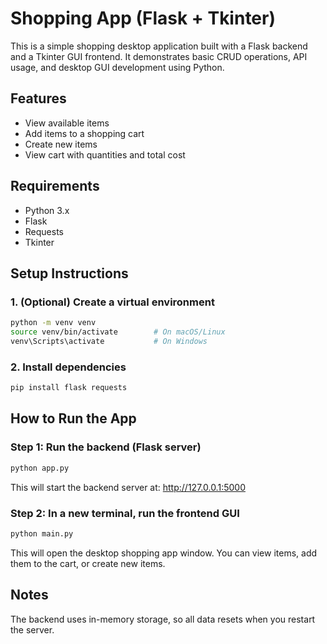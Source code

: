 # Shopping App (Flask + Tkinter)

This is a simple shopping desktop application built with a Flask backend and a Tkinter GUI frontend. It demonstrates basic CRUD operations, API usage, and desktop GUI development using Python.

## Features

- View available items  
- Add items to a shopping cart  
- Create new items  
- View cart with quantities and total cost  

## Requirements

- Python 3.x  
- Flask  
- Requests  
- Tkinter

## Setup Instructions

### 1. (Optional) Create a virtual environment

```bash
python -m venv venv
source venv/bin/activate        # On macOS/Linux
venv\Scripts\activate           # On Windows
```

### 2. Install dependencies
```bash
pip install flask requests
```

## How to Run the App
### Step 1: Run the backend (Flask server)

```bash
python app.py
```

This will start the backend server at: http://127.0.0.1:5000

### Step 2: In a new terminal, run the frontend GUI
```bash
python main.py
```

This will open the desktop shopping app window.
You can view items, add them to the cart, or create new items.

## Notes
The backend uses in-memory storage, so all data resets when you restart the server.
